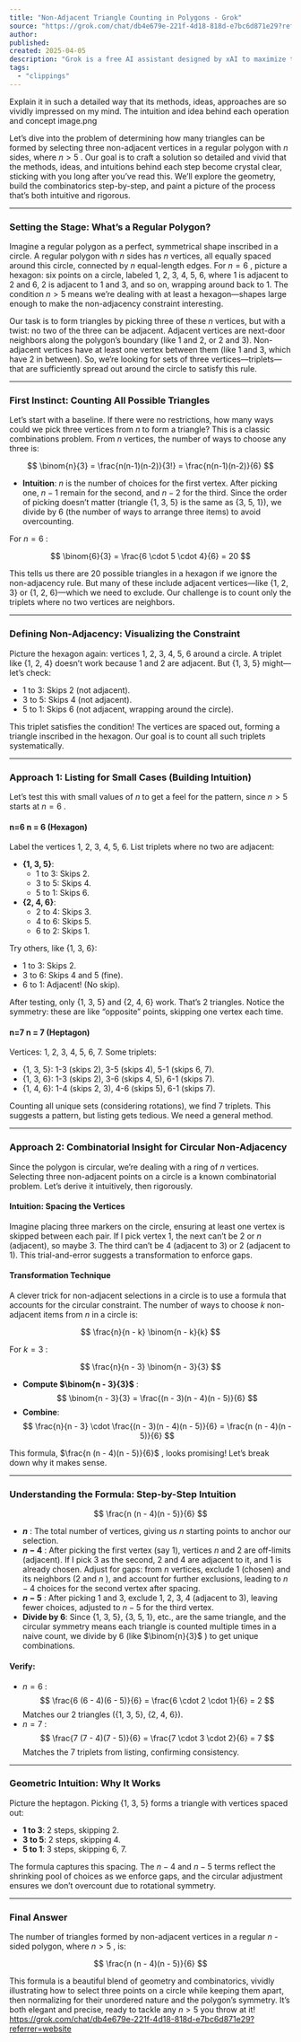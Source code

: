 ```yaml
---
title: "Non-Adjacent Triangle Counting in Polygons - Grok"
source: "https://grok.com/chat/db4e679e-221f-4d18-818d-e7bc6d871e29?referrer=website"
author:
published:
created: 2025-04-05
description: "Grok is a free AI assistant designed by xAI to maximize truth and objectivity. Grok offers real-time search, image generation, trend analysis, and more."
tags:
  - "clippings"
---
```

Explain it in such a detailed way that its methods, ideas, approaches are so vividly impressed on my mind. The intuition and idea behind each operation and concept image.png

Let’s dive into the problem of determining how many triangles can be formed by selecting three non-adjacent vertices in a regular polygon with $n$  sides, where $n > 5$  . Our goal is to craft a solution so detailed and vivid that the methods, ideas, and intuitions behind each step become crystal clear, sticking with you long after you’ve read this. We’ll explore the geometry, build the combinatorics step-by-step, and paint a picture of the process that’s both intuitive and rigorous.

---

### Setting the Stage: What’s a Regular Polygon?

Imagine a regular polygon as a perfect, symmetrical shape inscribed in a circle. A regular polygon with $n$  sides has $n$  vertices, all equally spaced around this circle, connected by $n$  equal-length edges. For $n = 6$  , picture a hexagon: six points on a circle, labeled 1, 2, 3, 4, 5, 6, where 1 is adjacent to 2 and 6, 2 is adjacent to 1 and 3, and so on, wrapping around back to 1. The condition $n > 5$  means we’re dealing with at least a hexagon—shapes large enough to make the non-adjacency constraint interesting.

Our task is to form triangles by picking three of these $n$  vertices, but with a twist: no two of the three can be adjacent. Adjacent vertices are next-door neighbors along the polygon’s boundary (like 1 and 2, or 2 and 3). Non-adjacent vertices have at least one vertex between them (like 1 and 3, which have 2 in between). So, we’re looking for sets of three vertices—triplets—that are sufficiently spread out around the circle to satisfy this rule.

---

### First Instinct: Counting All Possible Triangles

Let’s start with a baseline. If there were no restrictions, how many ways could we pick three vertices from $n$  to form a triangle? This is a classic combinations problem. From $n$  vertices, the number of ways to choose any three is:

$$
\binom{n}{3} = \frac{n(n-1)(n-2)}{3!} = \frac{n(n-1)(n-2)}{6}
$$
- **Intuition**: $n$  is the number of choices for the first vertex. After picking one, $n-1$  remain for the second, and $n-2$  for the third. Since the order of picking doesn’t matter (triangle {1, 3, 5} is the same as {3, 5, 1}), we divide by 6 (the number of ways to arrange three items) to avoid overcounting.

For $n = 6$  :

$$
\binom{6}{3} = \frac{6 \cdot 5 \cdot 4}{6} = 20
$$

This tells us there are 20 possible triangles in a hexagon if we ignore the non-adjacency rule. But many of these include adjacent vertices—like {1, 2, 3} or {1, 2, 6}—which we need to exclude. Our challenge is to count only the triplets where no two vertices are neighbors.

---

### Defining Non-Adjacency: Visualizing the Constraint

Picture the hexagon again: vertices 1, 2, 3, 4, 5, 6 around a circle. A triplet like {1, 2, 4} doesn’t work because 1 and 2 are adjacent. But {1, 3, 5} might—let’s check:

- 1 to 3: Skips 2 (not adjacent).
- 3 to 5: Skips 4 (not adjacent).
- 5 to 1: Skips 6 (not adjacent, wrapping around the circle).

This triplet satisfies the condition! The vertices are spaced out, forming a triangle inscribed in the hexagon. Our goal is to count all such triplets systematically.

---

### Approach 1: Listing for Small Cases (Building Intuition)

Let’s test this with small values of $n$  to get a feel for the pattern, since $n > 5$  starts at $n = 6$  .

#### n=6 n = 6 (Hexagon)

Label the vertices 1, 2, 3, 4, 5, 6. List triplets where no two are adjacent:

- **{1, 3, 5}**:
	- 1 to 3: Skips 2.
	- 3 to 5: Skips 4.
	- 5 to 1: Skips 6.
- **{2, 4, 6}**:
	- 2 to 4: Skips 3.
	- 4 to 6: Skips 5.
	- 6 to 2: Skips 1.

Try others, like {1, 3, 6}:

- 1 to 3: Skips 2.
- 3 to 6: Skips 4 and 5 (fine).
- 6 to 1: Adjacent! (No skip).

After testing, only {1, 3, 5} and {2, 4, 6} work. That’s 2 triangles. Notice the symmetry: these are like “opposite” points, skipping one vertex each time.

#### n=7 n = 7 (Heptagon)

Vertices: 1, 2, 3, 4, 5, 6, 7. Some triplets:

- {1, 3, 5}: 1-3 (skips 2), 3-5 (skips 4), 5-1 (skips 6, 7).
- {1, 3, 6}: 1-3 (skips 2), 3-6 (skips 4, 5), 6-1 (skips 7).
- {1, 4, 6}: 1-4 (skips 2, 3), 4-6 (skips 5), 6-1 (skips 7).

Counting all unique sets (considering rotations), we find 7 triplets. This suggests a pattern, but listing gets tedious. We need a general method.

---

### Approach 2: Combinatorial Insight for Circular Non-Adjacency

Since the polygon is circular, we’re dealing with a ring of $n$  vertices. Selecting three non-adjacent points on a circle is a known combinatorial problem. Let’s derive it intuitively, then rigorously.

#### Intuition: Spacing the Vertices

Imagine placing three markers on the circle, ensuring at least one vertex is skipped between each pair. If I pick vertex 1, the next can’t be 2 or $n$  (adjacent), so maybe 3. The third can’t be 4 (adjacent to 3) or 2 (adjacent to 1). This trial-and-error suggests a transformation to enforce gaps.

#### Transformation Technique

A clever trick for non-adjacent selections in a circle is to use a formula that accounts for the circular constraint. The number of ways to choose $k$  non-adjacent items from $n$  in a circle is:

$$
\frac{n}{n - k} \binom{n - k}{k}
$$

For $k = 3$  :

$$
\frac{n}{n - 3} \binom{n - 3}{3}
$$
- **Compute $\binom{n - 3}{3}$** :
	$$
	\binom{n - 3}{3} = \frac{(n - 3)(n - 4)(n - 5)}{6}
	$$
- **Combine**:
	$$
	\frac{n}{n - 3} \cdot \frac{(n - 3)(n - 4)(n - 5)}{6} = \frac{n (n - 4)(n - 5)}{6}
	$$

This formula, $\frac{n (n - 4)(n - 5)}{6}$  , looks promising! Let’s break down why it makes sense.

---

### Understanding the Formula: Step-by-Step Intuition

$$
\frac{n (n - 4)(n - 5)}{6}
$$
- **$n$** : The total number of vertices, giving us $n$  starting points to anchor our selection.
- **$n - 4$** : After picking the first vertex (say 1), vertices $n$  and 2 are off-limits (adjacent). If I pick 3 as the second, 2 and 4 are adjacent to it, and 1 is already chosen. Adjust for gaps: from $n$  vertices, exclude 1 (chosen) and its neighbors (2 and $n$  ), and account for further exclusions, leading to $n - 4$  choices for the second vertex after spacing.
- **$n - 5$** : After picking 1 and 3, exclude 1, 2, 3, 4 (adjacent to 3), leaving fewer choices, adjusted to $n - 5$  for the third vertex.
- **Divide by 6**: Since {1, 3, 5}, {3, 5, 1}, etc., are the same triangle, and the circular symmetry means each triangle is counted multiple times in a naive count, we divide by 6 (like $\binom{n}{3}$  ) to get unique combinations.

#### Verify:

- $n = 6$  :
	$$
	\frac{6 (6 - 4)(6 - 5)}{6} = \frac{6 \cdot 2 \cdot 1}{6} = 2
	$$
	 Matches our 2 triangles ({1, 3, 5}, {2, 4, 6}).
- $n = 7$  :
	$$
	\frac{7 (7 - 4)(7 - 5)}{6} = \frac{7 \cdot 3 \cdot 2}{6} = 7
	$$
	 Matches the 7 triplets from listing, confirming consistency.

---

### Geometric Intuition: Why It Works

Picture the heptagon. Picking {1, 3, 5} forms a triangle with vertices spaced out:

- **1 to 3**: 2 steps, skipping 2.
- **3 to 5**: 2 steps, skipping 4.
- **5 to 1**: 3 steps, skipping 6, 7.

The formula captures this spacing. The $n - 4$  and $n - 5$  terms reflect the shrinking pool of choices as we enforce gaps, and the circular adjustment ensures we don’t overcount due to rotational symmetry.

---

### Final Answer

The number of triangles formed by non-adjacent vertices in a regular $n$  \-sided polygon, where $n > 5$  , is:

$$
\frac{n (n - 4)(n - 5)}{6}
$$

This formula is a beautiful blend of geometry and combinatorics, vividly illustrating how to select three points on a circle while keeping them apart, then normalizing for their unordered nature and the polygon’s symmetry. It’s both elegant and precise, ready to tackle any $n > 5$  you throw at it! https://grok.com/chat/db4e679e-221f-4d18-818d-e7bc6d871e29?referrer=website